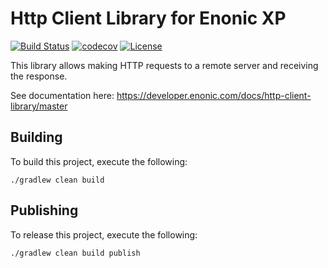 Http Client Library for Enonic XP
=================================

[![Build Status](https://travis-ci.org/enonic/lib-http-client.svg?branch=master)](https://travis-ci.org/enonic/lib-http-client)
[![codecov](https://codecov.io/gh/enonic/lib-http-client/branch/master/graph/badge.svg)](https://codecov.io/gh/enonic/lib-http-client)
[![License](https://img.shields.io/github/license/enonic/lib-http-client.svg)](http://www.apache.org/licenses/LICENSE-2.0.html)

This library allows making HTTP requests to a remote server and receiving the response.

See documentation here: https://developer.enonic.com/docs/http-client-library/master


## Building

To build this project, execute the following:

```
./gradlew clean build
```

## Publishing

To release this project, execute the following:

```
./gradlew clean build publish
```
